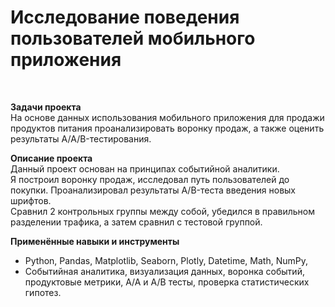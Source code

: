 
# Исследование поведения пользователей мобильного приложения
<br>

**Задачи проекта**<br>
На основе данных использования мобильного приложения для продажи продуктов питания проанализировать воронку продаж, а также оценить результаты A/A/B-тестирования.

**Описание проекта**<br>
Данный проект основан на принципах событийной аналитики. <br>
Я построил воронку продаж, исследовал путь пользователей до покупки. Проанализировал результаты A/B-теста введения новых шрифтов.<br>
Сравнил 2 контрольных группы между собой, убедился в правильном разделении трафика, а затем сравнил с тестовой группой.

**Применённые навыки и инструменты**<br>
 - Python, Pandas, Matplotlib, Seaborn, Plotly, Datetime, Math, NumPy,<br>
 - Событийная аналитика, визуализация данных, воронка событий, продуктовые метрики, А/А и А/В тесты, проверка статистических гипотез.

